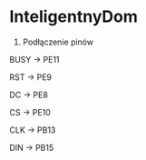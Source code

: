 # InteligentnyDom

1. Podłączenie pinów 

BUSY -> PE11

RST  -> PE9

DC   -> PE8

CS   -> PE10

CLK  -> PB13

DIN  -> PB15
